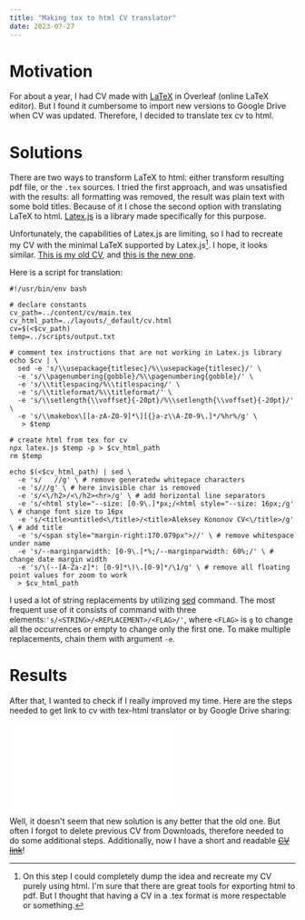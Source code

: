 ```yaml
---
title: "Making tex to html CV translator"
date: 2023-07-27
---
```


# Motivation

For about a year, I had CV made with [LaTeX](https://www.latex-project.org/) in Overleaf (online
LaTeX editor). But I found it cumbersome to import new versions to Google Drive when CV was
updated. Therefore, I decided to translate tex cv to html.

# Solutions

There are two ways to transform LaTeX to html: either transform resulting pdf file, or the `.tex`
sources. I tried the first approach, and was unsatisfied with the results: all formatting was
removed, the result was plain text with some bold titles. Because of it I chose the second option
with translating LaTeX to html. [Latex.js](https://latex.js.org/) is a library made specifically
for this purpose.

Unfortunately, the capabilities of Latex.js are limiting, so I had to recreate my CV with the
minimal LaTeX supported by Latex.js[^1]. I hope, it looks similar.
[This is my old CV](https://www.overleaf.com/read/xdgqgnyvrwkt),
and [this is the new one](https://www.overleaf.com/read/ksdqgmdvdfcx).

Here is a script for translation:

```shell
#!/usr/bin/env bash

# declare constants
cv_path=../content/cv/main.tex
cv_html_path=../layouts/_default/cv.html
cv=$(<$cv_path)
temp=../scripts/output.txt

# comment tex instructions that are not working in Latex.js library
echo $cv | \
  sed -e 's/\\usepackage{titlesec}/%\\usepackage{titlesec}/' \
  -e 's/\\pagenumbering{gobble}/%\\pagenumbering{gobble}/' \
  -e 's/\\titlespacing/%\\titlespacing/' \
  -e 's/\\titleformat/%\\titleformat/' \
  -e 's/\\setlength{\\voffset}{-20pt}/%\\setlength{\\voffset}{-20pt}/' \
  -e 's/\\makebox\[[a-zA-Z0-9]*\][{}a-z\\A-Z0-9\.]*/%hr%/g' \
   > $temp

# create html from tex for cv
npx latex.js $temp -p > $cv_html_path
rm $temp

echo $(<$cv_html_path) | sed \
  -e 's/   //g' \ # remove generatedw whitepace characters
  -e 's/­//g' \ # here invisible char is removed
  -e 's/<\/h2>/<\/h2><hr>/g' \ # add horizontal line separators
  -e 's/<html style="--size: [0-9\.]*px;/<html style="--size: 16px;/g' \ # change font size to 16px
  -e 's/<title>untitled<\/title>/<title>Aleksey Kononov CV<\/title>/g' \ # add title
  -e 's/<span style="margin-right:170.079px">//' \ # remove whitespace under name
  -e 's/--marginparwidth: [0-9\.]*%;/--marginparwidth: 60%;/' \ # change date margin width
  -e 's/\(--[A-Za-z]*: [0-9]*\)\.[0-9]*/\1/g' \ # remove all floating point values for zoom to work
  > $cv_html_path
```

I used a lot of string replacements by utilizing
[sed](https://www.gnu.org/software/sed/manual/sed.html) command. The most frequent use of
it consists of command with three elements:`'s/<STRING>/<REPLACEMENT>/<FLAG>/'`, where `<FLAG>`
is `g` to change all the occurrences or empty to change only the first one. To make multiple
replacements, chain them with argument `-e`.

# Results

After that, I wanted to check if I really improved my time. Here are the steps needed to get link
to cv with tex-html translator or by Google Drive sharing:

![](/resources/writings/google_drive_vs_site_for_cv.html)

Well, it doesn't seem that new solution is any better that the old one. But often I forgot to
delete previous CV from Downloads, therefore needed to do some additional steps.
Additionally, now I have a short and readable ~~[CV link](https://llesha.github.io/cv)~~!

[^1]: On this step I could completely dump the idea and recreate my CV purely using html. I'm sure
that there are great tools for exporting html to pdf. But I thought that having a CV in a .tex
format is more respectable or something.